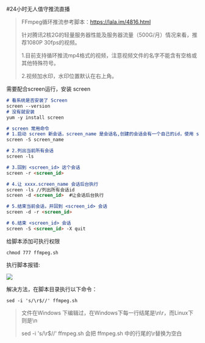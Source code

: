
#24小时无人值守推流直播

> FFmpeg循环推流参考脚本：https://lala.im/4816.html
>
> 针对腾讯2核2G的轻量服务器性能及服务器流量（500G/月）情况来看，推荐1080P 30fps的视频。
>
> 1.目前支持循环推流mp4格式的视频，注意视频文件的名字不能含有空格或其他特殊符号。
>
> 2.视频加水印，水印位置默认在右上角。



需要配合screen运行，安装 screen

```markdown
# 看系统是否安装了 Screen
screen --version
# 没有就安装
yum -y install screen

# screen 常用命令
# 1.启动 screen 新会话，screen_name 是会话名,创建的会话会有一个自己的id，使用 screen -ls 查看
screen -S screen_name

# 2.列出当前所有会话
screen -ls  

# 3.回到 <screen_id> 这个会话
screen -r <screen_id>

# 4.让 xxxx.screen_name 会话后台执行
screen -ls //列出所有会话id
screen -d <screen_id>  #让会话后台执行

# 5.结束当前会话，并回到 <screen_id> 会话
screen -d -r <screen_id>

# 6.结束 <screen_id> 会话
screen -S <screen_id> -X quit
```



给脚本添加可执行权限

```shell
chmod 777 ffmpeg.sh
```

执行脚本报错:

![](https://raw.githubusercontent.com/wulilinghan/PicBed/main/img/image-20221218225923500.png)

解决方法，在脚本目录执行以下命令：
```
sed -i 's/\r$//' ffmpeg.sh
```
> 文件在Windows 下编辑过，在Windows下每一行结尾是\n\r，而Linux下则是\n
>
>sed -i 's/\r$//' ffmpeg.sh 会把 ffmpeg.sh 中的行尾的\r替换为空白

​    